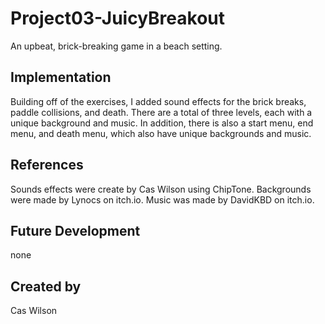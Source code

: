 # Project03-JuicyBreakout


An upbeat, brick-breaking game in a beach setting.

## Implementation
Building off of the exercises, I added sound effects for the brick breaks, paddle collisions, and death. There are a total of three levels, each with a unique background and music. In addition, there is also a start menu, end menu, and death menu, which also have unique backgrounds and music.

## References
Sounds effects were create by Cas Wilson using ChipTone. Backgrounds were made by Lynocs on itch.io. Music was made by DavidKBD on itch.io.

## Future Development
none

## Created by
Cas Wilson